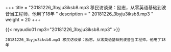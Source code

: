 +++
title = "20181226_3byju3iksb8.mp3 移民访谈录：励志，从零英语基础到波音当工程师，他用了18年 "
description = " 20181226_3byju3iksb8.mp3 "
weight = 20
+++

{{< myaudio01 mp3="20181226_3byju3iksb8.mp3" >}}

    20181226_3byju3iksb8.mp3 移民访谈录：励志，从零英语基础到波音当工程师，他用了18年
